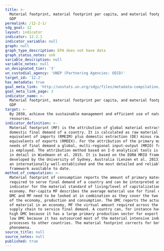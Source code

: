 ```yaml
---
title: >-
  Material footprint, material footprint per capita, and material footprint per
  GDP
permalink: /12-2-1/
sdg_goal: 12
layout: indicator
indicator: 12.2.1
indicator_variable: null
graph: null
graph_type_description: EPA does not have data
graph_status_notes: unk
variable_description: null
variable_notes: null
un_designated_tier: '3'
un_custodial_agency: 'UNEP (Partnering Agencies: OECD)'
target_id: '12.2'
has_metadata: true
goal_meta_link: 'http://unstats.un.org/sdgs/files/metadata-compilation/Metadata-Goal-12.pdf'
goal_meta_link_page: 3
indicator_name: >-
  Material footprint, material footprint per capita, and material footprint per
  GDP
target: >-
  By 2030, achieve the sustainable management and efficient use of natural
  resources.
indicator_definition: >-
  Material footprint (MF) is the attribution of global material extraction to
  domestic final demand of a country. It is calculated as raw material
  equivalent of imports (RMEIM) plus domestic extraction (DE) minus raw material
  equivalents of exports (RMEEX). For the attribution of the primary material
  needs of final demand a global, multi-regional input-output (MRIO) framework
  is employed. The attribution method based on I-O analytical tools is described
  in detail in Wiedmann et al. 2015. It is based on the EORA MRIO framework
  developed by the University of Sydney, Australia (Lenzen et al. 2013) which is
  an internationally well-established and the most detailed and reliable MRIO
  framework available to date.
method_of_computation: >-
  Material footprint of consumption reports the amount of primary materials
  required to serve final demand of a country and can be interpreted as an
  indicator for the material standard of living/level of capitalization of an
  economy. Per-capita MF describes the average material use for final demand.
  DMC and MF need to be looked at in combination as they cover the two aspects
  of the economy, production and consumption. The DMC reports the actual amount
  of material in an economy, MF the virtual amount required across the whole
  supply chain to service final demand. A country can, for instance have a very
  high DMC because it has a large primary production sector for export or a very
  low DMC because it has outsourced most of the material intensive industrial
  processes to other countries. The material footprint corrects for both
  phenomena.
source_title: null
source_notes: null
published: true
---
```

